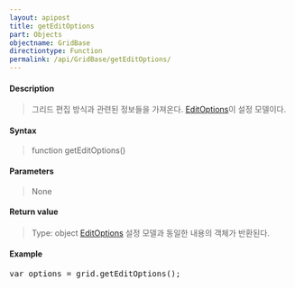 ```yaml
---
layout: apipost
title: getEditOptions
part: Objects
objectname: GridBase
directiontype: Function
permalink: /api/GridBase/getEditOptions/
---
```



#### Description

> 그리드 편집 방식과 관련된 정보들을 가져온다. [EditOptions](/api/GridBase/)이 설정 모델이다.

#### Syntax

> function getEditOptions()

#### Parameters

> None

#### Return value

> Type: object
> [EditOptions](/api/GridBase/) 설정 모델과 동일한 내용의 객체가 반환된다.

#### Example

<pre class="prettyprint">
var options = grid.getEditOptions();
</pre>

